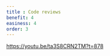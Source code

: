 ```yaml
---
title : Code reviews
benefit: 4
easiness: 4
order: 3
---
```


https://youtu.be/ta3S8CRN2TM?t=878

